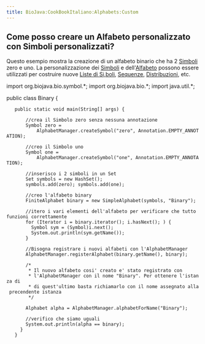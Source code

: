 ```yaml
---
title: BioJava:CookBookItaliano:Alphabets:Custom
---
```


Come posso creare un Alfabeto personalizzato con Simboli personalizzati?
------------------------------------------------------------------------

Questo esempio mostra la creazione di un alfabeto binario che ha 2
[Simboli](http://www.biojava.org/docs/api15/org/biojava/bio/symbol/Symbol.html)
zero e uno. La personalizzazione dei
[Simboli](http://www.biojava.org/docs/api15/org/biojava/bio/symbol/Symbol.html)
e
dell'[Alfabeto](http://www.biojava.org/docs/api15/org/biojava/bio/symbol/Alphabet.html)
possono essere utilizzati per costruire nuove [Liste di
Si,boli](http://www.biojava.org/docs/api15/org/biojava/bio/symbol/SymbolList.html),
[Sequenze](http://www.biojava.org/docs/api15/org/biojava/bio/seq/Sequence.html),
[Distribuzioni](http://www.biojava.org/docs/api15/org/biojava/bio/dist/Distribution.html),
etc.

<java> import org.biojava.bio.symbol.\*; import org.biojava.bio.\*;
import java.util.\*;

public class Binary {

`   public static void main(String[] args) {`

`       //crea il Simbolo zero senza nessuna annotazione`  
`       Symbol zero =`  
`           AlphabetManager.createSymbol("zero", Annotation.EMPTY_ANNOTATION);`

`       //creo il Simbolo uno`  
`       Symbol one =`  
`           AlphabetManager.createSymbol("one", Annotation.EMPTY_ANNOTATION);`

`       //inserisco i 2 simboli in un Set`  
`       Set symbols = new HashSet();`  
`       symbols.add(zero); symbols.add(one);`

`       //creo l'alfabeto binary`  
`       FiniteAlphabet binary = new SimpleAlphabet(symbols, "Binary");`

`       //itero i vari elementi dell'alfabeto per verificare che tutto funzioni correttamente`  
`       for (Iterator i = binary.iterator(); i.hasNext(); ) {`  
`         Symbol sym = (Symbol)i.next();`  
`         System.out.println(sym.getName());`  
`       }`

`       //Bisogna registrare i nuovi alfabeti con l'AlphabetManager`  
`       AlphabetManager.registerAlphabet(binary.getName(), binary);`

`       /*`  
`        * Il nuovo alfabeto cosi' creato e' stato registrato con `  
`        * l'AlphabetManager con il nome "Binary". Per ottenere l'istanza di`  
`        * di quest'ultimo basta richiamarlo con il nome assegnato alla precendente istanza`  
`        */`  
`       `  
`       Alphabet alpha = AlphabetManager.alphabetForName("Binary");`

`       //verifico che siamo uguali`  
`       System.out.println(alpha == binary);`  
`     }`  
`   }`</java>
